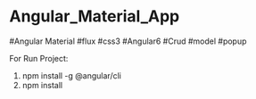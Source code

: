 # Angular_Material_App
#Angular Material #flux #css3 #Angular6 #Crud #model #popup

For Run Project:
1. npm install -g @angular/cli
2. npm install 
